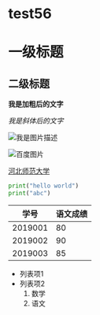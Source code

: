 # test56

# 一级标题

## 二级标题

**我是加粗后的文字**

*我是斜体后的文字*

![我是图片描述](https://www.baidu.com/img/PCfb_5bf082d29588c07f842ccde3f97243ea.png)

![百度图片](https://bkimg.cdn.bcebos.com/pic/279759ee3d6d55fb22bcda0961224f4a20a4dda3?x-bce-process=image/resize,m_lfit,w_268,limit_1/format,f_jpg)



[河北师范大学](http://www.hebtu.edu.cn/)

```python
print("hello world")
print("abc")
```

| 学号    | 语文成绩 |
| ------- | -------- |
| 2019001 | 80       |
| 2019002 | 90       |
| 2019003 | 85       |

+ 列表项1
+ 列表项2
  1. 数学
  2. 语文

